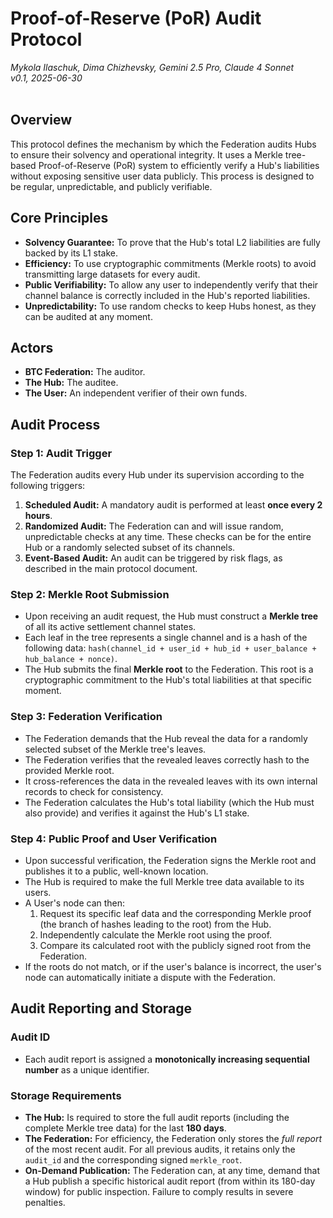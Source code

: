 # Proof-of-Reserve (PoR) Audit Protocol

_Mykola Ilaschuk, Dima Chizhevsky, Gemini 2.5 Pro, Claude 4 Sonnet_
<br>
_v0.1, 2025-06-30_
<br>
<br>

## Overview
This protocol defines the mechanism by which the Federation audits Hubs to ensure their solvency and operational integrity. It uses a Merkle tree-based Proof-of-Reserve (PoR) system to efficiently verify a Hub's liabilities without exposing sensitive user data publicly. This process is designed to be regular, unpredictable, and publicly verifiable.

## Core Principles
- **Solvency Guarantee:** To prove that the Hub's total L2 liabilities are fully backed by its L1 stake.
- **Efficiency:** To use cryptographic commitments (Merkle roots) to avoid transmitting large datasets for every audit.
- **Public Verifiability:** To allow any user to independently verify that their channel balance is correctly included in the Hub's reported liabilities.
- **Unpredictability:** To use random checks to keep Hubs honest, as they can be audited at any moment.

## Actors
- **BTC Federation:** The auditor.
- **The Hub:** The auditee.
- **The User:** An independent verifier of their own funds.

## Audit Process

### Step 1: Audit Trigger
The Federation audits every Hub under its supervision according to the following triggers:
1.  **Scheduled Audit:** A mandatory audit is performed at least **once every 2 hours**.
2.  **Randomized Audit:** The Federation can and will issue random, unpredictable checks at any time. These checks can be for the entire Hub or a randomly selected subset of its channels.
3.  **Event-Based Audit:** An audit can be triggered by risk flags, as described in the main protocol document.

### Step 2: Merkle Root Submission
- Upon receiving an audit request, the Hub must construct a **Merkle tree** of all its active settlement channel states.
- Each leaf in the tree represents a single channel and is a hash of the following data: `hash(channel_id + user_id + hub_id + user_balance + hub_balance + nonce)`.
- The Hub submits the final **Merkle root** to the Federation. This root is a cryptographic commitment to the Hub's total liabilities at that specific moment.

### Step 3: Federation Verification
- The Federation demands that the Hub reveal the data for a randomly selected subset of the Merkle tree's leaves.
- The Federation verifies that the revealed leaves correctly hash to the provided Merkle root.
- It cross-references the data in the revealed leaves with its own internal records to check for consistency.
- The Federation calculates the Hub's total liability (which the Hub must also provide) and verifies it against the Hub's L1 stake.

### Step 4: Public Proof and User Verification
- Upon successful verification, the Federation signs the Merkle root and publishes it to a public, well-known location.
- The Hub is required to make the full Merkle tree data available to its users.
- A User's node can then:
  1. Request its specific leaf data and the corresponding Merkle proof (the branch of hashes leading to the root) from the Hub.
  2. Independently calculate the Merkle root using the proof.
  3. Compare its calculated root with the publicly signed root from the Federation.
- If the roots do not match, or if the user's balance is incorrect, the user's node can automatically initiate a dispute with the Federation.

## Audit Reporting and Storage

### Audit ID
- Each audit report is assigned a **monotonically increasing sequential number** as a unique identifier.

### Storage Requirements
- **The Hub:** Is required to store the full audit reports (including the complete Merkle tree data) for the last **180 days**.
- **The Federation:** For efficiency, the Federation only stores the *full report* of the most recent audit. For all previous audits, it retains only the `audit_id` and the corresponding signed `merkle_root`.
- **On-Demand Publication:** The Federation can, at any time, demand that a Hub publish a specific historical audit report (from within its 180-day window) for public inspection. Failure to comply results in severe penalties.
